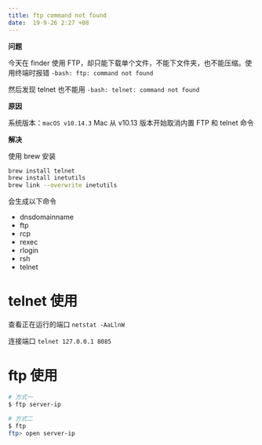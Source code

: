 ```yaml
---
title: ftp command not found
date:  19-9-26 2:27 +08
---
```


**问题**

今天在 finder 使用 FTP，却只能下载单个文件，不能下文件夹，也不能压缩。使用终端时报错
`-bash: ftp: command not found`

然后发现 telnet 也不能用
`-bash: telnet: command not found`


**原因**

系统版本：`macOS v10.14.3`
Mac 从 v10.13 版本开始取消内置 FTP 和 telnet 命令


**解决**

使用 brew 安装

```sh
brew install telnet
brew install inetutils
brew link --overwrite inetutils
```

会生成以下命令
- dnsdomainname
- ftp
- rcp
- rexec
- rlogin
- rsh
- telnet


# telnet 使用

查看正在运行的端口
`netstat -AaLlnW`

连接端口
`telnet 127.0.0.1 8085`


# ftp 使用

```sh
# 方式一
$ ftp server-ip

# 方式二
$ ftp
ftp> open server-ip
```


